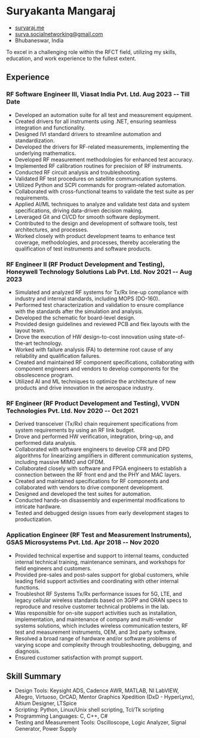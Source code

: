 # Suryakanta Mangaraj

- [suryaraj.me](http://suryaraj.me)
- <surya.socialnetworking@gmail.com>
- Bhubaneswar, India

To excel in a challenging role within the RFCT field, utilizing my skills, education, and work experience to the fullest extent.

## Experience

### <span>RF Software Engineer III, Viasat India Pvt. Ltd.</span> <span>Aug 2023 -- Till Date</span>

- Developed an automation suite for all test and measurement equipment.
- Created drivers for all instruments using .NET, ensuring seamless integration and functionality.
- Designed IVI standard drivers to streamline automation and standardization.
- Developed the drivers for RF-related measurements, implementing the underlying mathematics.
- Developed RF measurement methodologies for enhanced test accuracy.
- Implemented RF calibration routines for precision of RF instruments.
- Conducted RF circuit analysis and troubleshooting.
- Validated RF test procedures on satellite communication systems.
- Utilized Python and SCPI commands for program-related automation.
- Collaborated with cross-functional teams to validate the test suite as per requirements.
- Applied AI/ML techniques to analyze and validate test data and system specifications, driving data-driven decision making.
- Leveraged Git and CI/CD for smooth software deployment.
- Contributed to the design and development of software tools, test architectures, and processes.
- Worked closely with product development teams to enhance test coverage, methodologies, and processes, thereby accelerating the qualification of test instruments and software products.

### <span>RF Engineer II (RF Product Development and Testing), Honeywell Technology Solutions Lab Pvt. Ltd.</span> <span>Nov 2021 -- Aug 2023</span>

- Simulated and analyzed RF systems for Tx/Rx line-up compliance with industry and internal standards, including MOPS (DO-160).
- Performed test characterization and validation to ensure compliance with the standards after the simulation and analysis.
- Developed the schematic for board-level design.
- Provided design guidelines and reviewed PCB and flex layouts with the layout team.
- Drove the execution of HW design-to-cost innovation using state-of-the-art technology.
- Worked with failure analysis (FA) to determine root cause of any reliability and qualification failures.
- Created and maintained RF component specifications, collaborating with component engineers and vendors to develop components for the obsolescence program.
- Utilized AI and ML techniques to optimize the architecture of new products and drive innovation in the aerospace industry.

### <span>RF Engineer (RF Product Development and Testing), VVDN Technologies Pvt. Ltd.</span> <span>Nov 2020 -- Oct 2021</span>

- Derived transceiver (Tx/Rx) chain requirement specifications from system requirements by using an RF link budget.
- Drove and performed HW verification, integration, bring-up, and performed data analysis.
- Collaborated with software engineers to develop CFR and DPD algorithms for linearizing amplifiers in different communication systems, including massive MIMO and OFDM.
- Collaborated closely with software and FPGA engineers to establish a connection between the RF front end and the PHY and MAC layers.
- Created and maintained specifications for RF components and collaborated with vendors to drive component development.
- Designed and developed the test suites for automation.
- Conducted hands-on disassembly and experimental modifications to intricate hardware.
- Tested and debugged design issues from early development stages to productization.

### <span>Application Engineer (RF Test and Measurement Instruments), GSAS Microsystems Pvt. Ltd.</span> <span>Apr 2018 -- Nov 2020</span>

- Provided technical expertise and support to internal teams, conducted internal technical training, maintenance seminars, and workshops for field engineers and customers.
- Provided pre-sales and post-sales support for global customers, while leading field support activities and coordinating with other internal functions.
- Troubleshot RF Systems Tx/Rx performance issues for 5G, LTE, and legacy cellular wireless standards based on 3GPP and ORAN specs to reproduce and resolve customer technical problems in the lab.
- Was responsible for on-site support activities such as installation, implementation, and maintenance of company and multi-vendor systems solutions, which includes wireless communication testers, RF test and measurement instruments, OEM, and 3rd party software.
- Resolved a broad range of hardware and/or software problems of varying scope and complexity through troubleshooting, debugging, and diagnosis.
- Ensured customer satisfaction with prompt support.

## Skill Summary

- Design Tools: Keysight ADS, Cadence AWR, MATLAB, NI LabVIEW, Allegro, Virtuoso, OrCAD, Mentor Graphics Xpedition (DxD - HyperLynx), Altium Designer, LTSpice
- Scripting: Python, Linux/Unix shell scripting, Tcl/Tk scripting
- Programming Languages: C, C++, C#
- Testing and Measurement Tools: Oscilloscope, Logic Analyzer, Signal Generator, Power Supply